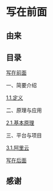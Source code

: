 # 写在前面

## 由来

## 目录

[写在前面](/preface.html)

一、简要介绍

[1.1.定义](/01.simple_introduction/1.1.定义.html)

二、原理与应用

[2.1.基本原理](/02.principles_and_applications/2.1.基本原理.html)

三、平台与项目

[3.1.阿里云](/03.platforms_and_projects/3.1.阿里云.html)

[写在后面](/postscript.html)

## 感谢
